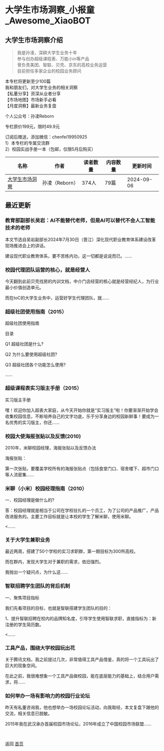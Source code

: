 # 大学生市场洞察_小报童_Awesome_XiaoBOT

## 大学生市场洞察介绍
> 我是孙凌，深耕大学生业务十年    
参与创办超级课程表、万能小in等产品    
曾负责美团、智联、贝壳、京东的高校业务运营    
目前担任多家企业的校园业务顾问    
    
本专栏将更新至少100篇    
我和朋友们，对大学生业务的相关洞察    
【私董分享】资深从业者分享    
【市场地图】市场新手必看    
【月度洞察】最新业务复盘    
    
个人公众号：孙凌Reborn    
    
专栏原价199元，限时49.9元    
    
订阅后赠送，添加微信：chenfei19950925    
1）本专栏的专属交流群    
2）校园实战手册一本（包邮，仅限5月后购买）  
  


|名称|作者|读者数量|内容数量|更新时间|
|---|---|---|---|---|
|[大学生市场洞察](https://xiaobot.net/p/xiaoyuan?refer=0b133df9-27dc-423b-8101-639049001c13)|孙凌（Reborn）|374人|79篇|2024-09-06|

## 最近更新
### 教育部副部长吴岩：AI不能替代老师，但是AI可以替代不会人工智能技术的老师

本文节选自吴岩副部长2024年7月30日（晋江）深化现代职业教育体系建设改革现场推进会上的讲话。

建设现代职业教育体系，要不苦练内功，这一切都是说说而已。......

### 校园代理团队运营的核心，就是经营人

今天翻到此前贝壳找房的内训文档，中介门店经营的核心就是经营经纪人，为行业最小价值创造单元。

而在toC的大学生业务中，运营好学生代理团队，就......

### 超级社团使用指南（2015）

超级社团使用指南

目录

Q1 超级社团是什么?

Q2 为什么要使用超级社团?

Q3 超级社团各个功能怎么使用?

......

### 超级课程表实习版主手册（2015）

实习版主手册

嘿！欢迎你加入超表大家庭，从今天开始你就是“实习版主”啦！你要渐渐开始学会收集校园信息，不断培养自己的文字功底，乐于分享身边的校园新鲜事！要成为一名优秀的实习版主，你还......

### 校园大使海报张贴以及反馈(2010)

2010年，米聊校园经理，海报张贴以及反馈办法

海报张贴：

第一次张贴，要覆盖学校所有的海报张贴点（包括食堂门口、宿舍楼下、超市门口等人流密集......

### 米聊（小米）校园经理指南（2010）

一．校园经理是做什么的?

答：校园经理就是相当于公司在学校驻扎的一个员工，为了公司的产品推广，产品改进服务的。主要工作目标就是让本校的学生了解米聊，使用米聊。

<......

### 关于大学生兼职业务

最近两周，搭建了50个学校的实习求职群，第一期目标为300所高校。

而在群内，发现大学生对于兼职的需求，依旧强烈。

我抛出一个疑问点，为什么这......

### 智联招聘学生团队的背后机制

一、聚焦项目指标

我们先看项目的目标，也就是智联搭建学生团队的目的：

1、提升智联招聘在校内的品牌知名度，引导学生使用智联求职，直接指标为：新注册的学生简历数。

<......

### 工具产品，围绕大学校园玩出花

关于腾讯文档，我之前提过几次，非常值得工具产品借鉴，真的将一个工具玩出了巨大的现象空间。

在此之前，我很难想象一个工具产品做校园，能在底层能力的基础上，结合用户需求，将......

### 如何举办一场有影响力的校园行业论坛

昨天有私董咨询我，他也想举办一场校园论坛活动，向我取经，本文复盘下跟他的交流，相关信息已脱敏。

2015年我在武汉承办首届校园市场论坛，2016年成立了中国校园市场联盟......


<a href="https://github.com/Reno9527/awesome-xiaobot" style="color: white; text-decoration: none;">awesome-xiaobot</a>

返回 [首页](../README.md)

